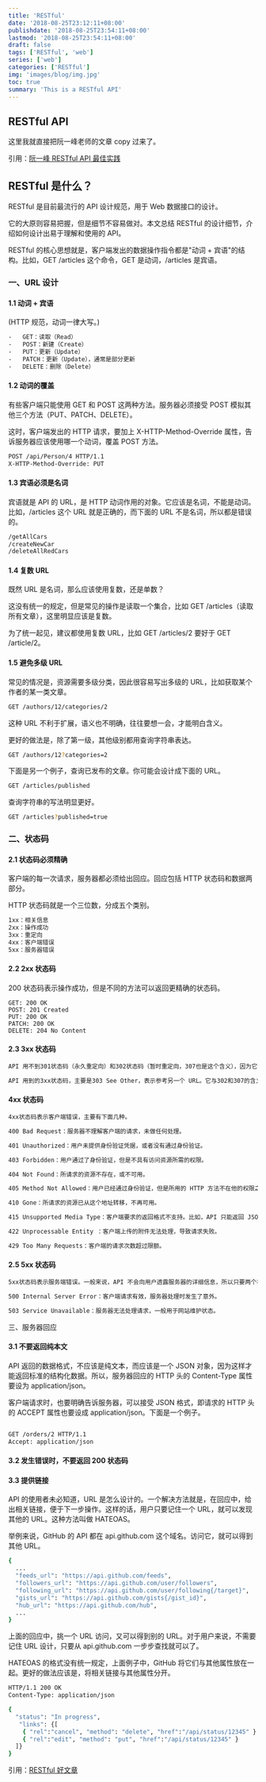```yaml
---
title: 'RESTful'
date: '2018-08-25T23:12:11+08:00'
publishdate: '2018-08-25T23:54:11+08:00'
lastmod: '2018-08-25T23:54:11+08:00'
draft: false
tags: ['RESTful', 'web']
series: ['web']
categories: ['RESTful']
img: 'images/blog/img.jpg'
toc: true
summary: 'This is a RESTful API'
---
```


## RESTful API

这里我就直接把阮一峰老师的文章 copy 过来了。

引用：[阮一峰 RESTful API 最佳实践](http://www.ruanyifeng.com/blog/2018/10/restful-api-best-practices.html)

## RESTful 是什么？

RESTful 是目前最流行的 API 设计规范，用于 Web 数据接口的设计。

它的大原则容易把握，但是细节不容易做对。本文总结 RESTful 的设计细节，介绍如何设计出易于理解和使用的 API。

RESTful 的核心思想就是，客户端发出的数据操作指令都是"动词 + 宾语"的结构。比如，GET /articles 这个命令，GET 是动词，/articles 是宾语。

### 一、URL 设计

#### 1.1 动词 + 宾语

(HTTP 规范，动词一律大写。)

```bash
-   GET：读取（Read）
-   POST：新建（Create）
-   PUT：更新（Update）
-   PATCH：更新（Update），通常是部分更新
-   DELETE：删除（Delete）
```

#### 1.2 动词的覆盖

有些客户端只能使用 GET 和 POST 这两种方法。服务器必须接受 POST 模拟其他三个方法（PUT、PATCH、DELETE）。

这时，客户端发出的 HTTP 请求，要加上 X-HTTP-Method-Override 属性，告诉服务器应该使用哪一个动词，覆盖 POST 方法。

```bash
POST /api/Person/4 HTTP/1.1
X-HTTP-Method-Override: PUT
```

#### 1.3 宾语必须是名词

宾语就是 API 的 URL，是 HTTP 动词作用的对象。它应该是名词，不能是动词。比如，/articles 这个 URL 就是正确的，而下面的 URL 不是名词，所以都是错误的。

```bash
/getAllCars
/createNewCar
/deleteAllRedCars
```

#### 1.4 复数 URL

既然 URL 是名词，那么应该使用复数，还是单数？

这没有统一的规定，但是常见的操作是读取一个集合，比如 GET /articles（读取所有文章），这里明显应该是复数。

为了统一起见，建议都使用复数 URL，比如 GET /articles/2 要好于 GET /article/2。

#### 1.5 避免多级 URL

常见的情况是，资源需要多级分类，因此很容易写出多级的 URL，比如获取某个作者的某一类文章。

```bash
GET /authors/12/categories/2
```

这种 URL 不利于扩展，语义也不明确，往往要想一会，才能明白含义。

更好的做法是，除了第一级，其他级别都用查询字符串表达。

```bash
GET /authors/12?categories=2
```

下面是另一个例子，查询已发布的文章。你可能会设计成下面的 URL。

```bash
GET /articles/published
```

查询字符串的写法明显更好。

```bash
GET /articles?published=true
```

### 二、状态码

#### 2.1 状态码必须精确

客户端的每一次请求，服务器都必须给出回应。回应包括 HTTP 状态码和数据两部分。

HTTP 状态码就是一个三位数，分成五个类别。

```bash
1xx：相关信息
2xx：操作成功
3xx：重定向
4xx：客户端错误
5xx：服务器错误
```

#### 2.2 2xx 状态码

200 状态码表示操作成功，但是不同的方法可以返回更精确的状态码。

```
GET: 200 OK
POST: 201 Created
PUT: 200 OK
PATCH: 200 OK
DELETE: 204 No Content
```

#### 2.3 3xx 状态码

```bash
API 用不到301状态码（永久重定向）和302状态码（暂时重定向，307也是这个含义），因为它们可以由应用级别返回，浏览器会直接跳转，API 级别可以不考虑这两种情况。

API 用到的3xx状态码，主要是303 See Other，表示参考另一个 URL。它与302和307的含义一样，也是"暂时重定向"，区别在于302和307用于GET请求，而303用于POST、PUT和DELETE请求。收到303以后，浏览器不会自动跳转，而会让用户自己决定下一步怎么办。下面是一个例子。
```

#### 4xx 状态码

```bash
4xx状态码表示客户端错误，主要有下面几种。

400 Bad Request：服务器不理解客户端的请求，未做任何处理。

401 Unauthorized：用户未提供身份验证凭据，或者没有通过身份验证。

403 Forbidden：用户通过了身份验证，但是不具有访问资源所需的权限。

404 Not Found：所请求的资源不存在，或不可用。

405 Method Not Allowed：用户已经通过身份验证，但是所用的 HTTP 方法不在他的权限之内。

410 Gone：所请求的资源已从这个地址转移，不再可用。

415 Unsupported Media Type：客户端要求的返回格式不支持。比如，API 只能返回 JSON 格式，但是客户端要求返回 XML 格式。

422 Unprocessable Entity ：客户端上传的附件无法处理，导致请求失败。

429 Too Many Requests：客户端的请求次数超过限额。
```

#### 2.5 5xx 状态码

```bash
5xx状态码表示服务端错误。一般来说，API 不会向用户透露服务器的详细信息，所以只要两个状态码就够了。

500 Internal Server Error：客户端请求有效，服务器处理时发生了意外。

503 Service Unavailable：服务器无法处理请求，一般用于网站维护状态。
```

三、服务器回应

#### 3.1 不要返回纯本文

API 返回的数据格式，不应该是纯文本，而应该是一个 JSON 对象，因为这样才能返回标准的结构化数据。所以，服务器回应的 HTTP 头的 Content-Type 属性要设为 application/json。

客户端请求时，也要明确告诉服务器，可以接受 JSON 格式，即请求的 HTTP 头的 ACCEPT 属性也要设成 application/json。下面是一个例子。

```bash

GET /orders/2 HTTP/1.1
Accept: application/json
```

#### 3.2 发生错误时，不要返回 200 状态码

#### 3.3 提供链接

API 的使用者未必知道，URL 是怎么设计的。一个解决方法就是，在回应中，给出相关链接，便于下一步操作。这样的话，用户只要记住一个 URL，就可以发现其他的 URL。这种方法叫做 HATEOAS。

举例来说，GitHub 的 API 都在 api.github.com 这个域名。访问它，就可以得到其他 URL。

```bash
{
  ...
  "feeds_url": "https://api.github.com/feeds",
  "followers_url": "https://api.github.com/user/followers",
  "following_url": "https://api.github.com/user/following{/target}",
  "gists_url": "https://api.github.com/gists{/gist_id}",
  "hub_url": "https://api.github.com/hub",
  ...
}
```

上面的回应中，挑一个 URL 访问，又可以得到别的 URL。对于用户来说，不需要记住 URL 设计，只要从 api.github.com 一步步查找就可以了。

HATEOAS 的格式没有统一规定，上面例子中，GitHub 将它们与其他属性放在一起。更好的做法应该是，将相关链接与其他属性分开。

```bash
HTTP/1.1 200 OK
Content-Type: application/json

{
  "status": "In progress",
   "links": {[
    { "rel":"cancel", "method": "delete", "href":"/api/status/12345" } ,
    { "rel":"edit", "method": "put", "href":"/api/status/12345" }
  ]}
}
```

引用：[RESTful 好文章](https://blog.florimondmanca.com/restful-api-design-13-best-practices-to-make-your-users-happy)
